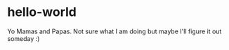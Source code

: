 # hello-world

Yo Mamas and Papas. Not sure what I am doing but maybe I'll figure it out someday :)
